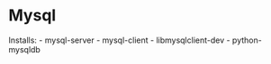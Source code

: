 # Mysql

Installs:
    - mysql-server
    - mysql-client
    - libmysqlclient-dev
    - python-mysqldb
